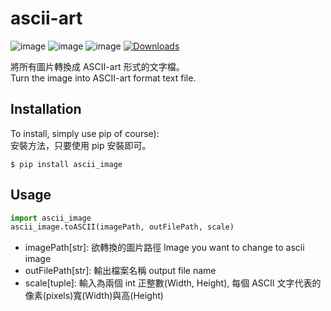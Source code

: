 ascii-art
==============================
![image](https://img.shields.io/pypi/v/ascii_image.svg)
![image](https://img.shields.io/pypi/l/ascii_image.svg)
![image](https://img.shields.io/pypi/pyversions/ascii_image.svg)
[![Downloads](https://static.pepy.tech/personalized-badge/ascii-image?period=total&units=international_system&left_color=black&right_color=brightgreen&left_text=Downloads)](https://pepy.tech/project/ascii-image)

將所有圖片轉換成 ASCII-art 形式的文字檔。  
Turn the image into ASCII-art format text file.  

## Installation
To install, simply use pip of course):  
安裝方法，只要使用 pip 安裝即可。  
```{.sourceCode .bash}
$ pip install ascii_image
```

## Usage
```python
import ascii_image
ascii_image.toASCII(imagePath, outFilePath, scale)
````
+ imagePath[str]: 欲轉換的圖片路徑 Image you want to change to ascii image
+ outFilePath[str]: 輸出檔案名稱 output file name
+ scale[tuple]: 輸入為兩個 int 正整數(Width, Height), 每個 ASCII 文字代表的像素(pixels)寬(Width)與高(Height)
